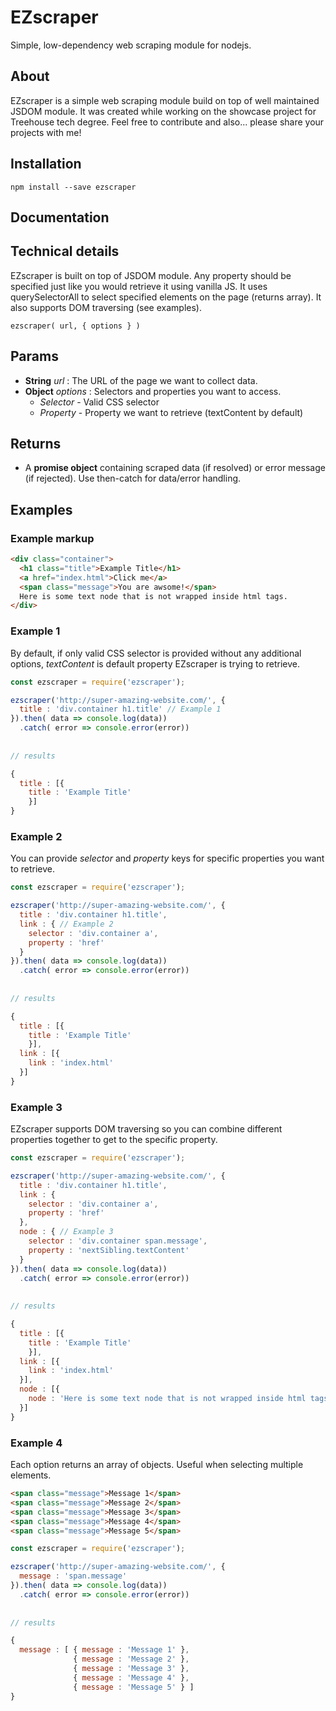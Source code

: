 # EZscraper
Simple, low-dependency web scraping module for nodejs.

## About
EZscraper is a simple web scraping module build on top of well maintained JSDOM module. It was created while working on the showcase project for Treehouse tech degree. Feel free to contribute and also... please share your projects with me!

## Installation
```
npm install --save ezscraper
```
## Documentation

## Technical details

EZscraper is built on top of JSDOM module. Any property should be specified just like you would retrieve it using vanilla JS.  It uses querySelectorAll to select specified elements on the page (returns array). It also supports DOM traversing (see examples).

```
ezscraper( url, { options } )
```

## Params
- **String** *url* : The URL of the page we want to collect data.
- **Object** *options* : Selectors and properties you want to access.
  - *Selector* - Valid CSS selector
  - *Property* - Property we want to retrieve (textContent by default)

## Returns
- A **promise object** containing scraped data (if resolved) or error message (if rejected). Use then-catch for data/error handling.

## Examples

### Example markup

```html
<div class="container">
  <h1 class="title">Example Title</h1>
  <a href="index.html">Click me</a>
  <span class="message">You are awsome!</span>
  Here is some text node that is not wrapped inside html tags.
</div>
```

### Example 1

By default, if only valid CSS selector is provided without any additional options, *textContent* is default property EZscraper is trying to retrieve.

```javascript
const ezscraper = require('ezscraper');

ezscraper('http://super-amazing-website.com/', {
  title : 'div.container h1.title' // Example 1
}).then( data => console.log(data))
  .catch( error => console.error(error))
  
  
// results

{
  title : [{
    title : 'Example Title'
    }]
}
```

### Example 2

You can provide *selector* and *property* keys for specific properties you want to retrieve.

```javascript
const ezscraper = require('ezscraper');

ezscraper('http://super-amazing-website.com/', {
  title : 'div.container h1.title',
  link : { // Example 2
    selector : 'div.container a',
    property : 'href'
  }
}).then( data => console.log(data))
  .catch( error => console.error(error))
  
  
// results

{
  title : [{
    title : 'Example Title'
    }],
  link : [{
    link : 'index.html'
  }]
}
```

### Example 3

EZscraper supports DOM traversing so you can combine different properties together to get to the specific property.

```javascript
const ezscraper = require('ezscraper');

ezscraper('http://super-amazing-website.com/', {
  title : 'div.container h1.title',
  link : {
    selector : 'div.container a',
    property : 'href'
  },
  node : { // Example 3
    selector : 'div.container span.message',
    property : 'nextSibling.textContent'
  }
}).then( data => console.log(data))
  .catch( error => console.error(error))
  
  
// results

{
  title : [{
    title : 'Example Title'
    }],
  link : [{
    link : 'index.html'
  }],
  node : [{
    node : 'Here is some text node that is not wrapped inside html tags.'
  }]
}
```

### Example 4

Each option returns an array of objects. Useful when selecting multiple elements.

```html
<span class="message">Message 1</span>
<span class="message">Message 2</span>
<span class="message">Message 3</span>
<span class="message">Message 4</span>
<span class="message">Message 5</span>
```

```javascript
const ezscraper = require('ezscraper');

ezscraper('http://super-amazing-website.com/', {
  message : 'span.message'
}).then( data => console.log(data))
  .catch( error => console.error(error))
  
  
// results

{
  message : [ { message : 'Message 1' }, 
              { message : 'Message 2' },
              { message : 'Message 3' },
              { message : 'Message 4' },
              { message : 'Message 5' } ]
}
```

